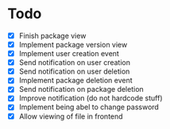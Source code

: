 # Todo

- [x] Finish package view
- [x] Implement package version view
- [x] Implement user creation event
- [x] Send notification on user creation
- [x] Send notification on user deletion
- [x] Implement package deletion event
- [x] Send notification on package deletion
- [x] Improve notification (do not hardcode stuff)
- [x] Implement being abel to change password
- [x] Allow viewing of file in frontend
